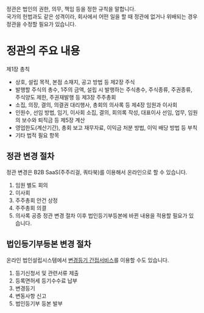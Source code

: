 정관은 법인의 권한, 의무, 책임 등을 정한 규칙을 말합니다.\
국가의 헌법과도 같은 성격이라, 회사에서 어떤 일을 할 때 정관에 없거나 위배되는 경우 정관을 수정할 필요가 있습니다.

# 정관의 주요 내용
제1장 총칙
- 상호, 설립 목적, 본점 소재지, 공고 방법 등
제2장 주식
- 발행할 주식의 총수, 1주의 금액, 설립 시 발행하는 주식총수, 주식종류, 주권종류, 주식양도 제한, 주권재발행 등
제3장 주주총회
- 소집, 의장, 결의, 의결권 대리행사, 총회의 의사록 등
제4장 임원과 이사회
- 인원수, 선임 방법, 임기, 이사회 소집, 결의, 회의록 작성, 대표이사 선임, 업무, 임원의 보수와 퇴직금 등
제5장 계산
- 영업한도(계산기간), 총회 보고 재무자료, 이익금 처분 방법, 이익 배당 방법 등
부칙
- 기타 법적 필요 항목

## 정관 변경 절차
정관 변경은 B2B SaaS(주주리걸, 쿼타북)를 이용해서 온라인으로 할 수 있습니다.
1. 임원 별도 회의
2. 이사회
3. 주주총회 안건 상정
4. 주주총회 의결
5. 의사록 공증
정관 변경 절차 이후 법인등기부등본에 바뀐 내용을 적용할 필요가 있습니다.

## 법인등기부등본 변경 절차
온라인 법인설립시스템에서 [변경등기 간접서비스](https://www.startbiz.go.kr/start/cfs/cbm/BizBasicInfoRsdcDetailInfo.do)를 이용할 수도 있습니다.
1. 등기신청서 및 관련서류 제출
2. 등록면허세 등기수수료 납부
3. 변경등기
4. 변동사항 신고
5. 법인등기부 등본 발부